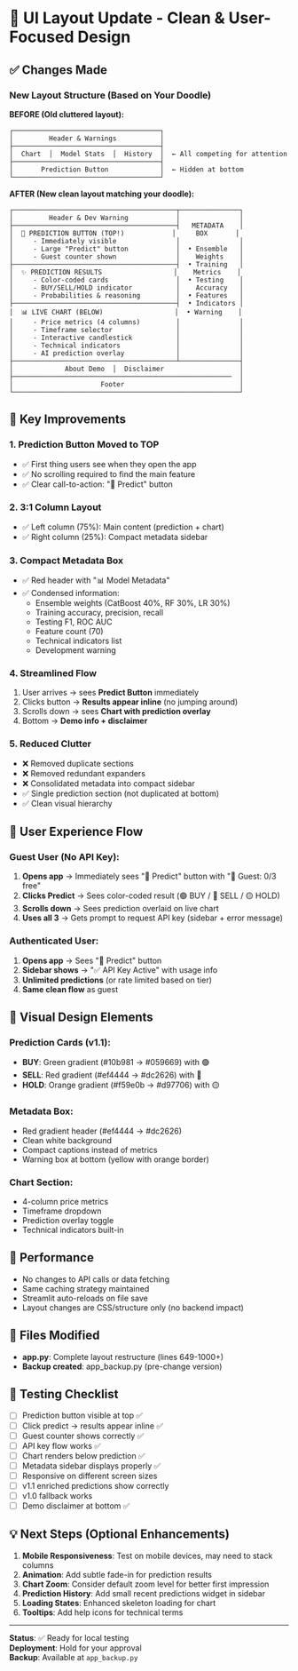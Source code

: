 # 🎨 UI Layout Update - Clean & User-Focused Design

## ✅ Changes Made

### New Layout Structure (Based on Your Doodle)

**BEFORE (Old cluttered layout):**
```
┌─────────────────────────────────────┐
│         Header & Warnings           │
├─────────────────────────────────────┤
│  Chart  │  Model Stats  │  History  │  ← All competing for attention
├─────────────────────────────────────┤
│       Prediction Button             │  ← Hidden at bottom
└─────────────────────────────────────┘
```

**AFTER (New clean layout matching your doodle):**
```
┌─────────────────────────────────────────┬───────────────┐
│         Header & Dev Warning            │               │
├─────────────────────────────────────────┤   METADATA    │
│  🎯 PREDICTION BUTTON (TOP!)            │     BOX       │
│     - Immediately visible               │               │
│     - Large "Predict" button            │  • Ensemble   │
│     - Guest counter shown               │    Weights    │
├─────────────────────────────────────────┤  • Training   │
│  ✨ PREDICTION RESULTS                  │    Metrics    │
│     - Color-coded cards                 │  • Testing    │
│     - BUY/SELL/HOLD indicator           │    Accuracy   │
│     - Probabilities & reasoning         │  • Features   │
├─────────────────────────────────────────┤  • Indicators │
│  📊 LIVE CHART (BELOW)                  │  • Warning    │
│     - Price metrics (4 columns)         │               │
│     - Timeframe selector                │               │
│     - Interactive candlestick           │               │
│     - Technical indicators              │               │
│     - AI prediction overlay             │               │
├─────────────────────────────────────────┴───────────────┤
│             About Demo  │  Disclaimer                   │
├───────────────────────────────────────────────────────  │
│                      Footer                             │
└─────────────────────────────────────────────────────────┘
```

## 🎯 Key Improvements

### 1. **Prediction Button Moved to TOP**
   - ✅ First thing users see when they open the app
   - ✅ No scrolling required to find the main feature
   - ✅ Clear call-to-action: "🔮 Predict" button

### 2. **3:1 Column Layout**
   - ✅ Left column (75%): Main content (prediction + chart)
   - ✅ Right column (25%): Compact metadata sidebar

### 3. **Compact Metadata Box**
   - ✅ Red header with "📊 Model Metadata"
   - ✅ Condensed information:
     - Ensemble weights (CatBoost 40%, RF 30%, LR 30%)
     - Training accuracy, precision, recall
     - Testing F1, ROC AUC
     - Feature count (70)
     - Technical indicators list
     - Development warning

### 4. **Streamlined Flow**
   1. User arrives → sees **Predict Button** immediately
   2. Clicks button → **Results appear inline** (no jumping around)
   3. Scrolls down → sees **Chart with prediction overlay**
   4. Bottom → **Demo info + disclaimer**

### 5. **Reduced Clutter**
   - ❌ Removed duplicate sections
   - ❌ Removed redundant expanders
   - ❌ Consolidated metadata into compact sidebar
   - ✅ Single prediction section (not duplicated at bottom)
   - ✅ Clean visual hierarchy

## 📱 User Experience Flow

### Guest User (No API Key):
1. **Opens app** → Immediately sees "🔮 Predict" button with "👤 Guest: 0/3 free"
2. **Clicks Predict** → Sees color-coded result (🟢 BUY / 🔴 SELL / 🟡 HOLD)
3. **Scrolls down** → Sees prediction overlaid on live chart
4. **Uses all 3** → Gets prompt to request API key (sidebar + error message)

### Authenticated User:
1. **Opens app** → Sees "🔮 Predict" button
2. **Sidebar shows** → "✅ API Key Active" with usage info
3. **Unlimited predictions** (or rate limited based on tier)
4. **Same clean flow** as guest

## 🎨 Visual Design Elements

### Prediction Cards (v1.1):
- **BUY**: Green gradient (#10b981 → #059669) with 🟢
- **SELL**: Red gradient (#ef4444 → #dc2626) with 🔴
- **HOLD**: Orange gradient (#f59e0b → #d97706) with 🟡

### Metadata Box:
- Red gradient header (#ef4444 → #dc2626)
- Clean white background
- Compact captions instead of metrics
- Warning box at bottom (yellow with orange border)

### Chart Section:
- 4-column price metrics
- Timeframe dropdown
- Prediction overlay toggle
- Technical indicators built-in

## 🚀 Performance

- No changes to API calls or data fetching
- Same caching strategy maintained
- Streamlit auto-reloads on file save
- Layout changes are CSS/structure only (no backend impact)

## 📝 Files Modified

- **app.py**: Complete layout restructure (lines 649-1000+)
- **Backup created**: app_backup.py (pre-change version)

## 🧪 Testing Checklist

- [ ] Prediction button visible at top ✅
- [ ] Click predict → results appear inline ✅
- [ ] Guest counter shows correctly ✅
- [ ] API key flow works ✅
- [ ] Chart renders below prediction ✅
- [ ] Metadata sidebar displays properly ✅
- [ ] Responsive on different screen sizes
- [ ] v1.1 enriched predictions show correctly
- [ ] v1.0 fallback works
- [ ] Demo disclaimer at bottom ✅

## 💡 Next Steps (Optional Enhancements)

1. **Mobile Responsiveness**: Test on mobile devices, may need to stack columns
2. **Animation**: Add subtle fade-in for prediction results
3. **Chart Zoom**: Consider default zoom level for better first impression
4. **Prediction History**: Add small recent predictions widget in sidebar
5. **Loading States**: Enhanced skeleton loading for chart
6. **Tooltips**: Add help icons for technical terms

---

**Status**: ✅ Ready for local testing  
**Deployment**: Hold for your approval  
**Backup**: Available at `app_backup.py`
